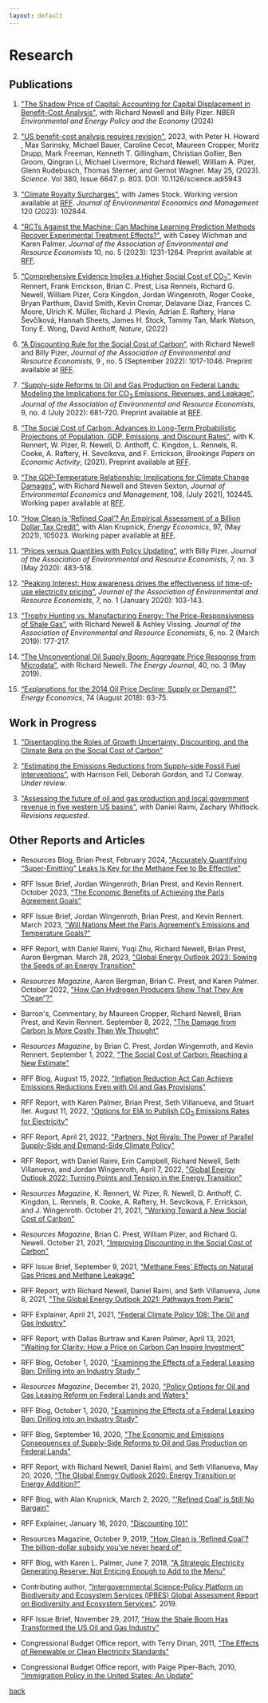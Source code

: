 ```yaml
---
layout: default
---
```


# Research

## Publications

1. ["The Shadow Price of Capital: Accounting for Capital Displacement in Benefit–Cost Analysis"](https://www.nber.org/books-and-chapters/environmental-and-energy-policy-and-economy-volume-5/shadow-price-capital-accounting-capital-displacement-benefit-cost-analysis), with Richard Newell and Billy Pizer. NBER _Environmental and Energy Policy and the Economy_ (2024)
 
1. ["US benefit-cost analysis requires revision"](https://www.science.org/doi/10.1126/science.adi5943), 2023, with Peter H. Howard , Max Sarinsky, Michael Bauer, Caroline Cecot, Maureen Cropper, Moritz Drupp, Mark Freeman, Kenneth T. Gillingham, Christian Gollier, Ben Groom, Qingran Li, Michael Livermore, Richard Newell, William A. Pizer, Glenn Rudebusch, Thomas Sterner, and Gernot Wagner. May 25, (2023). _Science_. Vol 380, Issue 6647. p. 803.
DOI: 10.1126/science.adi5943

1. ["Climate Royalty Surcharges"](https://www.sciencedirect.com/science/article/pii/S0095069623000621), with James Stock. Working version available at [RFF](https://www.rff.org/publications/working-papers/climate-royalty-surcharges/). _Journal of Environmental Economics and Management_ 120 (2023): 102844.

1. ["RCTs Against the Machine: Can Machine Learning Prediction Methods Recover Experimental Treatment Effects?"](https://www.journals.uchicago.edu/doi/10.1086/724518), with Casey Wichman and Karen Palmer. _Journal of the Association of Environmental and Resource Economists_ 10, no. 5 (2023): 1231-1264. Preprint available at [RFF](https://www.rff.org/publications/working-papers/rcts-against-the-machine-can-machine-learning-prediction-methods-recover-experimental-treatment-effects/).

1. [“Comprehensive Evidence Implies a Higher Social Cost of CO<sub>2</sub>”](https://www.nature.com/articles/s41586-022-05224-9), Kevin Rennert, Frank Errickson, Brian C. Prest, Lisa Rennels, Richard G. Newell, William Pizer, Cora Kingdon, Jordan Wingenroth, Roger Cooke, Bryan Parthum, David Smith, Kevin Cromar, Delavane Diaz, Frances C. Moore, Ulrich K. Müller, Richard J. Plevin, Adrian E. Raftery, Hana Ševčíková, Hannah Sheets, James H. Stock, Tammy Tan, Mark Watson, Tony E. Wong, David Anthoff, _Nature_, (2022)

1. [“A Discounting Rule for the Social Cost of Carbon”](https://www.journals.uchicago.edu/doi/10.1086/718145), with Richard Newell and Billy Pizer, _Journal of the Association of Environmental and Resource Economists_, 9 , no. 5 (September 2022): 1017-1046. Preprint available at [RFF](https://www.rff.org/publications/working-papers/a-discounting-rule-for-the-social-cost-of-carbon/).

1. [“Supply-side Reforms to Oil and Gas Production on Federal Lands: Modeling the Implications for CO<sub>2</sub> Emissions, Revenues, and Leakage”](https://www.journals.uchicago.edu/doi/10.1086/718963), _Journal of the Association of Environmental and Resource Economists_, 9, no. 4 (July 2022): 681-720. Preprint available at [RFF](https://www.rff.org/publications/working-papers/supply-side-reforms-oil-and-gas-production-federal-lands/).

1. [“The Social Cost of Carbon: Advances in Long-Term Probabilistic Projections of Population, GDP, Emissions, and Discount Rates“](https://www.brookings.edu/bpea-articles/the-social-cost-of-carbon/), with K. Rennert, W. Pizer, R. Newell, D. Anthoff, C. Kingdon, L. Rennels, R. Cooke, A. Raftery, H. Sevcikova, and F. Errickson, _Brookings Papers on Economic Activity_, (2021). Preprint available at [RFF](https://www.rff.org/publications/working-papers/the-social-cost-of-carbon-advances-in-long-term-probabilistic-projections-of-population-gdp-emissions-and-discount-rates/).

1. [“The GDP-Temperature Relationship: Implications for Climate Change Damages”](https://www.sciencedirect.com/science/article/abs/pii/S0095069621000280), with Richard Newell and Steven Sexton, _Journal of Environmental Economics and Management_, 108, (July 2021), 102445. Working paper available at [RFF](https://www.rff.org/publications/working-papers/the-gdp-temperature-relationship-implications-for-climate-change-damages/).

1. [“How Clean is ‘Refined Coal’? An Empirical Assessment of a Billion Dollar Tax Credit”](https://www.sciencedirect.com/science/article/pii/S0140988320303637), with Alan Krupnick, _Energy Economics_, 97, (May 2021), 105023. Working paper available at [RFF](https://www.rff.org/publications/reports/how-clean-is-refined-coal/).

1. [“Prices versus Quantities with Policy Updating”](https://www.journals.uchicago.edu/doi/abs/10.1086/707142), with Billy Pizer.  _Journal of the Association of Environmental and Resource Economists_, 7, no. 3 (May 2020): 483-518.

1. [“Peaking Interest: How awareness drives the effectiveness of time-of-use electricity pricing”](https://www.journals.uchicago.edu/doi/abs/10.1086/705798),  _Journal of the Association of Environmental and Resource Economists_, 7, no. 1 (January 2020): 103-143.

1. [“Trophy Hunting vs. Manufacturing Energy: The Price-Responsiveness of Shale Gas”](https://www.journals.uchicago.edu/doi/full/10.1086/701531), with Richard Newell & Ashley Vissing. _Journal of the Association of Environmental and Resource Economists_, 6, no. 2 (March 2019): 177-217.
 
1. [“The Unconventional Oil Supply Boom: Aggregate Price Response from Microdata”](https://www.iaee.org/energyjournal/article/3350), with Richard Newell. _The Energy Journal_, 40, no. 3 (May 2019).

1. [“Explanations for the 2014 Oil Price Decline: Supply or Demand?”](https://www.sciencedirect.com/science/article/pii/S0140988318302020), _Energy Economics_, 74 (August 2018): 63-75.

## Work in Progress

1. ["Disentangling the Roles of Growth Uncertainty, Discounting, and the Climate Beta on the Social Cost of Carbon"](https://www.rff.org/publications/working-papers/disentangling-the-roles-of-growth-uncertainty-discounting-and-the-climate-beta-on-the-social-cost-of-carbon/)

1. ["Estimating the Emissions Reductions from Supply-side Fossil Fuel Interventions"](https://www.rff.org/publications/working-papers/estimating-the-emissions-reductions-from-supply-side-fossil-fuel-interventions/), with Harrison Fell, Deborah Gordon, and TJ Conway. _Under review_.

1. ["Assessing the future of oil and gas production and local government revenue in five western US basins"](https://www.rff.org/publications/working-papers/assessing-the-future-of-oil-and-gas-production-and-local-government-revenue-in-five-western-us-basins/), with Daniel Raimi, Zachary Whitlock. _Revisions requested_.

<!-- 

1. [“Informing SPR Policy Through Oil Futures and Inventory Dynamics”](http://www.nber.org/papers/w23974), with Richard Newell. [Working version](http://bit.ly/Newell_Prest_SPR_Draft).

-->

## Other Reports and Articles
 
* Resources Blog, Brian Prest, February 2024, ["Accurately Quantifying “Super-Emitting” Leaks Is Key for the Methane Fee to Be Effective"](https://www.resources.org/common-resources/accurately-quantifying-super-emitting-leaks-is-key-for-the-methane-fee-to-be-effective/)

* RFF Issue Brief, Jordan Wingenroth, Brian Prest, and Kevin Rennert. October 2023, ["The Economic Benefits of Achieving the Paris Agreement Goals"](https://www.rff.org/publications/issue-briefs/the-economic-benefits-of-achieving-the-paris-agreement-goals/)

* RFF Issue Brief, Jordan Wingenroth, Brian Prest, and Kevin Rennert. March 2023, ["Will Nations Meet the Paris Agreement’s Emissions and Temperature Goals?"](https://www.rff.org/publications/issue-briefs/will-nations-meet-the-paris-agreements-emissions-and-temperature-goals/)

* RFF Report, with Daniel Raimi, Yuqi Zhu, Richard Newell, Brian Prest, Aaron Bergman. March 28, 2023, ["Global Energy Outlook 2023: Sowing the Seeds of an Energy Transition"](https://www.rff.org/publications/reports/global-energy-outlook-2023/)

* _Resources Magazine_, Aaron Bergman, Brian C. Prest, and Karen Palmer. October 2022, ["How Can Hydrogen Producers Show That They Are “Clean”?"](https://www.resources.org/common-resources/how-can-hydrogen-producers-show-that-they-are-clean/)

* Barron's, Commentary, by Maureen Cropper, Richard Newell, Brian Prest, and Kevin Rennert. September 8, 2022, ["The Damage from Carbon Is More Costly Than We Thought"](https://www.barrons.com/articles/carbon-emissions-climate-change-economic-cost-51662649886)

* _Resources Magazine_, by Brian C. Prest, Jordan Wingenroth, and Kevin Rennert. September 1, 2022, ["The Social Cost of Carbon: Reaching a New Estimate"](https://www.resources.org/archives/the-social-cost-of-carbon-reaching-a-new-estimate/)

* RFF Blog, August 15, 2022, ["Inflation Reduction Act Can Achieve Emissions Reductions Even with Oil and Gas Provisions"](https://www.resources.org/common-resources/inflation-reduction-act-can-achieve-emissions-reductions-even-with-oil-and-gas-provisions/)

* RFF Report, with Karen Palmer, Brian Prest, Seth Villanueva, and Stuart Iler. August 11, 2022, ["Options for EIA to Publish CO<sub>2</sub> Emissions Rates for Electricity"](https://www.rff.org/publications/reports/options-for-eia-to-publish-co2-emissions-rates-for-electricity/)

* RFF Report, April 21, 2022, ["Partners, Not Rivals: The Power of Parallel Supply-Side and Demand-Side Climate Policy"](https://www.rff.org/publications/reports/partners-not-rivals-the-power-of-parallel-supply-side-and-demand-side-climate-policy/)

* RFF Report, with Daniel Raimi, Erin Campbell, Richard Newell, Seth Villanueva, and Jordan Wingenroth, April 7, 2022, ["Global Energy Outlook 2022: Turning Points and Tension in the Energy Transition"](https://www.rff.org/publications/reports/global-energy-outlook-2022/)

* _Resources Magazine_, K. Rennert, W. Pizer, R. Newell, D. Anthoff, C. Kingdon, L. Rennels, R. Cooke, A. Raftery, H. Sevcikova, F. Errickson, and J. Wingenroth. October 21, 2021, ["Working Toward a New Social Cost of Carbon"](https://www.resources.org/archives/working-toward-a-new-social-cost-of-carbon/)

* _Resources Magazine_, Brian C. Prest, William Pizer, and Richard G. Newell. October 21, 2021, ["Improving Discounting in the Social Cost of Carbon"](https://www.resources.org/archives/improving-discounting-in-the-social-cost-of-carbon/)

* RFF Issue Brief, September 9, 2021, ["Methane Fees' Effects on Natural Gas Prices and Methane Leakage"](https://www.rff.org/publications/issue-briefs/methane-fees-effects-on-natural-gas-prices-and-methane-leakage/)
 
* RFF Report, with Richard Newell, Daniel Raimi, and Seth Villanueva, June 8, 2021, ["The Global Energy Outlook 2021: Pathways from Paris"](https://www.rff.org/publications/reports/global-energy-outlook-2021-pathways-from-paris/)

* RFF Explainer, April 21, 2021, ["Federal Climate Policy 108: The Oil and Gas Industry"](https://www.rff.org/publications/explainers/federal-climate-policy-108-the-oil-and-gas-industry/)

* RFF Report, with Dallas Burtraw and Karen Palmer, April 13, 2021, ["Waiting for Clarity: How a Price on Carbon Can Inspire Investment"](https://www.rff.org/publications/reports/waiting-for-clarity-how-a-price-on-carbon-can-inspire-investment/)

* RFF Blog, October 1, 2020, ["Examining the Effects of a Federal Leasing Ban: Drilling into an Industry Study
"](https://www.resourcesmag.org/common-resources/examining-effects-federal-leasing-ban-drilling-industry-study/)

* _Resources Magazine_, December 21, 2020, ["Policy Options for Oil and Gas Leasing Reform on Federal Lands and Waters"](https://www.resourcesmag.org/archives/policy-options-oil-and-gas-leasing-reform-federal-lands-and-waters/)

* RFF Blog, October 1, 2020, ["Examining the Effects of a Federal Leasing Ban: Drilling into an Industry Study"](https://www.resourcesmag.org/common-resources/examining-effects-federal-leasing-ban-drilling-industry-study/)

* RFF Blog, September 16, 2020, ["The Economic and Emissions Consequences of Supply-Side Reforms to Oil and Gas Production on Federal Lands"](https://www.resourcesmag.org/common-resources/economic-and-emissions-consequences-supply-side-reforms-oil-and-gas-production-federal-lands)

* RFF Report, with Richard Newell, Daniel Raimi, and Seth Villanueva, May 20, 2020, ["The Global Energy Outlook 2020: Energy Transition or Energy Addition?"](https://www.rff.org/publications/reports/global-energy-outlook-2020/)

* RFF Blog, with Alan Krupnick, March 2, 2020, ["'Refined Coal' is Still No Bargain"](https://www.resourcesmag.org/common-resources/refined-coal-is-still-no-bargain/)

* RFF Explainer, January 16, 2020, ["Discounting 101"](https://www.rff.org/publications/explainers/discounting-101/)

* Resources Magazine, October 9, 2019, ["How Clean is 'Refined Coal'? The billion-dollar subsidy you've never heard of"](https://www.resourcesmag.org/archives/how-clean-is-refined-coal/)

* RFF Blog, with Karen L. Palmer, June 7, 2018, ["A Strategic Electricity Generating Reserve: Not Enticing Enough to Add to the Menu"](http://www.rff.org/blog/2018/strategic-electricity-generating-reserve-not-enticing-enough-add-menu)

* Contributing author, ["Intergovernmental Science-Policy Platform on Biodiversity and Ecosystem Services (IPBES) Global Assessment Report on Biodiversity and Ecosystem Services"](https://ipbes.net/global-assessment). 2019.

* RFF Issue Brief, November 29, 2017, ["How the Shale Boom Has Transformed the US Oil and Gas Industry"](https://www.rff.org/publications/issue-briefs/how-the-shale-boom-has-transformed-the-us-oil-and-gas-industry/)

* Congressional Budget Office report, with Terry Dinan, 2011, ["The Effects of Renewable or Clean Electricity Standards"](http://www.cbo.gov/sites/default/files/cbofiles/ftpdocs/121xx/doc12166/07-26-energy.pdf)

* Congressional Budget Office report, with Paige Piper-Bach, 2010, ["Immigration Policy in the United States: An Update"](http://www.cbo.gov/sites/default/files/cbofiles/ftpdocs/119xx/doc11959/12-03-immigration_chartbook.pdf)


[back](./)
